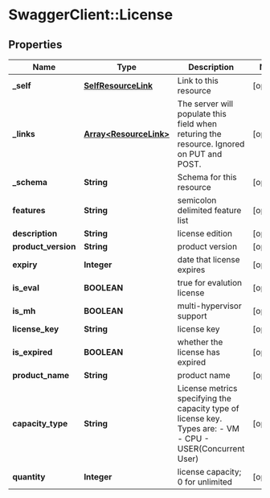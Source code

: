 # SwaggerClient::License

## Properties
Name | Type | Description | Notes
------------ | ------------- | ------------- | -------------
**_self** | [**SelfResourceLink**](SelfResourceLink.md) | Link to this resource | [optional] 
**_links** | [**Array&lt;ResourceLink&gt;**](ResourceLink.md) | The server will populate this field when returing the resource. Ignored on PUT and POST. | [optional] 
**_schema** | **String** | Schema for this resource | [optional] 
**features** | **String** | semicolon delimited feature list | [optional] 
**description** | **String** | license edition | [optional] 
**product_version** | **String** | product version | [optional] 
**expiry** | **Integer** | date that license expires | [optional] 
**is_eval** | **BOOLEAN** | true for evalution license | [optional] 
**is_mh** | **BOOLEAN** | multi-hypervisor support | [optional] 
**license_key** | **String** | license key | [optional] 
**is_expired** | **BOOLEAN** | whether the license has expired | [optional] 
**product_name** | **String** | product name | [optional] 
**capacity_type** | **String** | License metrics specifying the capacity type of license key. Types are: - VM - CPU - USER(Concurrent User)  | [optional] 
**quantity** | **Integer** | license capacity; 0 for unlimited | [optional] 


